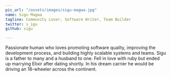 ```yaml
---
pic_url: "/assets/images/sigu-magwa.jpg"
name: Sigu Magwa
tagline: Community Lover, Software Writer, Team Builder
twitter: s_igu
github: sigu

---
```

Passionate human who loves promoting software quality, improving the development process, and building highly scalable systems and teams.  Sigu is a father to many and a husband to one. Fell in love with ruby but ended up marrying Elixir after dating shortly. In his dream carrier he would be driving an 18-wheeler across the continent.